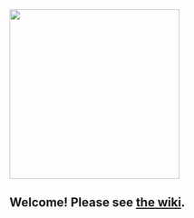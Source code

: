 <img src="https://s32.postimg.org/v11odhzs5/logo.png" width="300">

## Welcome! Please see [the wiki](https://github.com/bare-maximum/wiki).
